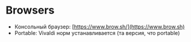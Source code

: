 # Browsers

* Консольный браузер: [https://www.brow.sh/](https://www.brow.sh)
* Portable: Vivaldi норм устанавливается (та версия, что portable)
